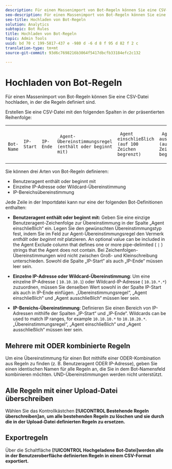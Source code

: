 ```yaml
---
description: Für einen Massenimport von Bot-Regeln können Sie eine CSV-Datei hochladen, in der die Regeln definiert sind.
seo-description: Für einen Massenimport von Bot-Regeln können Sie eine CSV-Datei hochladen, in der die Regeln definiert sind.
seo-title: Hochladen von Bot-Regeln
solution: Analytics
subtopic: Bot Rules
title: Hochladen von Bot-Regeln
topic: Admin Tools
uuid: bd 70 c 199-5817-437 e -980 d -6 d 8 f 95 d 82 f 2 c
translation-type: tm+mt
source-git-commit: 93d6c7698216b3064f5417dbcfb33184efc2c132

---
```



# Hochladen von Bot-Regeln

Für einen Massenimport von Bot-Regeln können Sie eine CSV-Datei hochladen, in der die Regeln definiert sind.

Erstellen Sie eine CSV-Datei mit den folgenden Spalten in der präsentierten Reihenfolge:

<table id="table_770891EF9E4A49F695977BB6446736B5"> 
 <tbody> 
  <tr> 
   <td colname="col1"> <p> <code> Bot-Name</code> </p> </td> 
   <td colname="col2"> <p> <code>IP-Start</code> </p> </td> 
   <td colname="col3"> <p> <code>IP-Ende</code> </p> </td> 
   <td colname="col4"> <p> <code> Agent-Übereinstimmungsregel (enthält oder beginnt mit)</code> </p> </td> 
   <td colname="col5"> <p> <code> Agent einschließlich (auf 100 Zeichen begrenzt)</code> </p> </td> 
   <td colname="col6"> <p> <code> Agent ausschließlich (auf 255 Zeichen begrenzt)</code> </p> </td> 
  </tr> 
 </tbody> 
</table>

Sie können drei Arten von Bot-Regeln definieren:

* Benutzeragent enthält oder beginnt mit
* Einzelne IP-Adresse oder Wildcard-Übereinstimmung
* IP-Bereichsübereinstimmung

Jede Zeile in der Importdatei kann nur eine der folgenden Bot-Definitionen enthalten:

* **Benutzeragent enthält oder beginnt mit:** Geben Sie eine einzige Benutzeragent-Zeichenfolge zur Übereinstimmung in der Spalte „Agent einschließlich“ ein. Legen Sie den gewünschten Übereinstimmungstyp fest, indem Sie im Feld zur Agent-Übereinstimmungsregel den Vermerk *enthält* oder *beginnt mit* platzieren. An optional value can be included in the Agent Exclude column that defines one or more pipe-delimited ( `|` ) strings that the Agent does not contain. Bei Zeichenfolgen-Übereinstimmungen wird nicht zwischen Groß- und Kleinschreibung unterschieden. Sowohl die Spalte „IP-Start“ als auch „IP-Ende“ müssen leer sein.

* **Einzelne IP-Adresse oder Wildcard-Übereinstimmung**: Um eine einzelne IP-Adresse ( `10.10.10.1`) oder Wildcard-IP-Adresse ( `10.10.*.*`) zuzuordnen, müssen Sie denselben Wert sowohl in der Spalte IP-Start als auch in IP-Ende einfügen. „Übereinstimmungsregel“, „Agent einschließlich“ und „Agent ausschließlich“ müssen leer sein.

* **IP-Bereichs-Übereinstimmung**: Definieren Sie einen Bereich von IP-Adressen mithilfe der Spalten „IP-Start“ und „IP-Ende“. Wildcards can be used to match IP ranges, for example `10.10.10.*` to `10.10.20.*`. „Übereinstimmungsregel“, „Agent einschließlich“ und „Agent ausschließlich“ müssen leer sein.

## Mehrere mit ODER kombinierte Regeln

Um eine Übereinstimmung für einen Bot mithilfe einer ODER-Kombination aus Regeln zu finden (z. B. Benutzeragent ODER IP-Adresse), geben Sie einen identischen Namen für alle Regeln an, die Sie in dem Bot-Namensfeld kombinieren möchten. UND-Übereinstimmungen werden nicht unterstützt.

## Alle Regeln mit einer Upload-Datei überschreiben

Wählen Sie das Kontrollkästchen **[!UICONTROL Bestehende Regeln überschreiben]an, um alle bestehenden Regeln zu löschen und sie durch die in der Upload-Datei definierten Regeln zu ersetzen.**

## Exportregeln

Über die Schaltfläche **[!UICONTROL Hochgeladene Bot-Datei]werden alle in der Benutzeroberfläche definierten Regeln in einem CSV-Format exportiert.**
